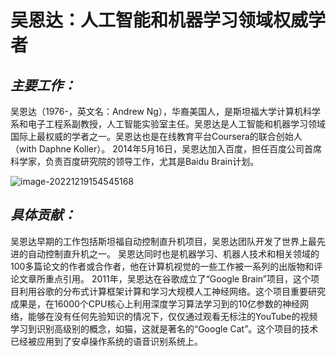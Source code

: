 # **吴恩达：人工智能和机器学习领域权威学者**

## ***主要工作：***

吴恩达（1976-，英文名：Andrew Ng），华裔美国人，是斯坦福大学计算机科学系和电子工程系副教授，人工智能实验室主任。吴恩达是人工智能和机器学习领域国际上最权威的学者之一。吴恩达也是在线教育平台Coursera的联合创始人（with Daphne Koller）。
2014年5月16日，吴恩达加入百度，担任百度公司首席科学家，负责百度研究院的领导工作，尤其是Baidu Brain计划。

![image-20221219154545168](C:\Users\朴樕\AppData\Roaming\Typora\typora-user-images\image-20221219154545168.png)

## *具体贡献：*

吴恩达早期的工作包括斯坦福自动控制直升机项目，吴恩达团队开发了世界上最先进的自动控制直升机之一。
吴恩达同时也是机器学习、机器人技术和相关领域的100多篇论文的作者或合作者，他在计算机视觉的一些工作被一系列的出版物和评论文章所重点引用。
2011年，吴恩达在谷歌成立了“Google Brain”项目，这个项目利用谷歌的分布式计算框架计算和学习大规模人工神经网络。这个项目重要研究成果是，在16000个CPU核心上利用深度学习算法学习到的10亿参数的神经网络，能够在没有任何先验知识的情况下，仅仅通过观看无标注的YouTube的视频学习到识别高级别的概念，如猫，这就是著名的“Google Cat”。这个项目的技术已经被应用到了安卓操作系统的语音识别系统上。